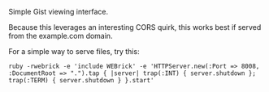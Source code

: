 Simple Gist viewing interface.

Because this leverages an interesting CORS quirk, this works best if served from the example.com domain.

For a simple way to serve files, try this:

    ruby -rwebrick -e 'include WEBrick' -e 'HTTPServer.new(:Port => 8008, :DocumentRoot => ".").tap { |server| trap(:INT) { server.shutdown }; trap(:TERM) { server.shutdown } }.start'
